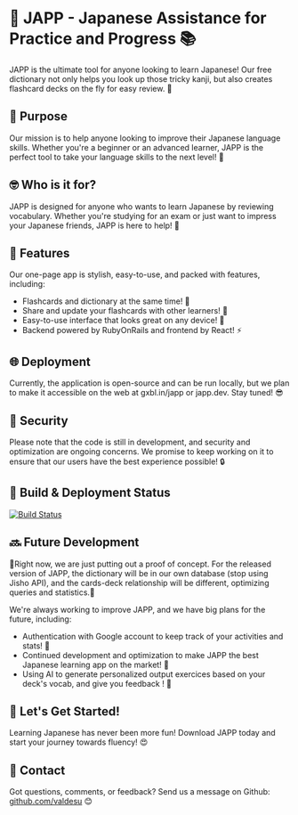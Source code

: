 # 🗾 JAPP - Japanese Assistance for Practice and Progress 📚

JAPP is the ultimate tool for anyone looking to learn Japanese! Our free dictionary not only helps you look up those tricky kanji, but also creates flashcard decks on the fly for easy review. 🎉

## 🎯 Purpose

Our mission is to help anyone looking to improve their Japanese language skills. Whether you're a beginner or an advanced learner, JAPP is the perfect tool to take your language skills to the next level! 💪

## 🤓 Who is it for?

JAPP is designed for anyone who wants to learn Japanese by reviewing vocabulary. Whether you're studying for an exam or just want to impress your Japanese friends, JAPP is here to help! 🤩

## 🚀 Features

Our one-page app is stylish, easy-to-use, and packed with features, including:

- Flashcards and dictionary at the same time! 📖
- Share and update your flashcards with other learners! 🤝
- Easy-to-use interface that looks great on any device! 📱
- Backend powered by RubyOnRails and frontend by React! ⚡

## 🌐 Deployment

Currently, the application is open-source and can be run locally, but we plan to make it accessible on the web at gxbl.in/japp or japp.dev. Stay tuned! 😎

## 🚨 Security

Please note that the code is still in development, and security and optimization are ongoing concerns. We promise to keep working on it to ensure that our users have the best experience possible! 🔒

## 🚧 Build & Deployment Status

[![Build Status](https://img.shields.io/badge/Build-Passing-brightgreen)](https://github.com/valdesu/japp)

## 🔜 Future Development

🛑Right now, we are just putting out a proof of concept. For the released version of JAPP, the dictionary will be in our own database (stop using Jisho API), and the cards-deck relationship will be different, optimizing queries and statistics.🛑

We're always working to improve JAPP, and we have big plans for the future, including:

- Authentication with Google account to keep track of your activities and stats! 🔐
- Continued development and optimization to make JAPP the best Japanese learning app on the market! 🥇
- Using AI to generate personalized output exercices based on your deck's vocab, and give you feedback ! 🤖

## 🎉 Let's Get Started!

Learning Japanese has never been more fun! Download JAPP today and start your journey towards fluency! 😍

## 💌 Contact

Got questions, comments, or feedback? Send us a message on Github: [github.com/valdesu](https://github.com/valdesu) 😊
